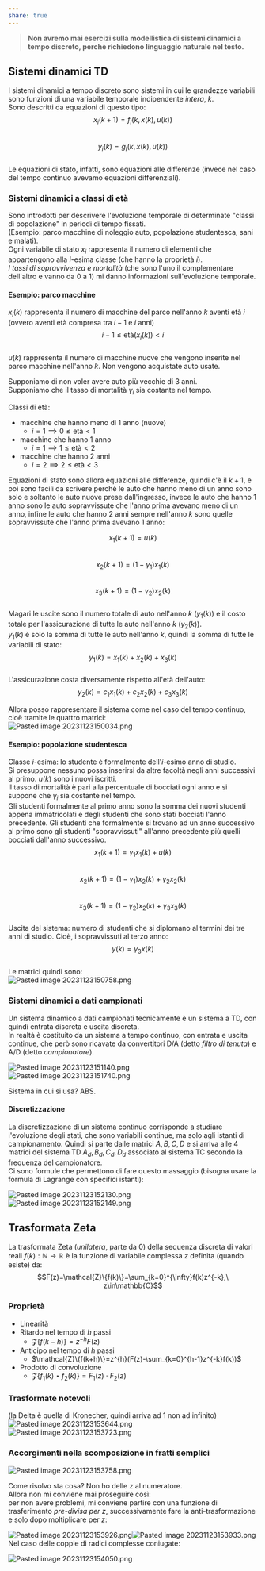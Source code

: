 ```yaml
---  
share: true  
---  
```

>**Non avremo mai esercizi sulla modellistica di sistemi dinamici a tempo discreto, perchè richiedono linguaggio naturale nel testo.**  
  
## Sistemi dinamici TD  
I sistemi dinamici a tempo discreto sono sistemi in cui le grandezze variabili sono funzioni di una variabile temporale indipendente *intera*, $k$.  
Sono descritti da equazioni di questo tipo:  
$$x_i(k+1)=f_i(k, x(k), u(k))$$  
$$y_i(k)=g_l(k, x(k), u(k))$$  
Le equazioni di stato, infatti, sono equazioni alle differenze (invece nel caso del tempo continuo avevamo equazioni differenziali).  
### Sistemi dinamici a classi di età  
Sono introdotti per descrivere l'evoluzione temporale di determinate "classi di popolazione" in periodi di tempo fissati.  
(Esempio: parco macchine di noleggio auto, popolazione studentesca, sani e malati).  
Ogni variabile di stato $x_i$ rappresenta il numero di elementi che appartengono alla $i$-esima classe (che hanno la proprietà $i$).  
*I tassi di sopravvivenza e mortalità* (che sono l'uno il complementare dell'altro e vanno da $0$ a $1$) mi danno informazioni sull'evoluzione temporale.  
#### Esempio: parco macchine  
$x_i(k)$ rappresenta il numero di macchine del parco nell'anno $k$ aventi età $i$ (ovvero aventi età compresa tra $i-1$ e $i$ anni)  
$$i-1\le\text{età}(x_i(k))<i$$  
$u(k)$ rappresenta il numero di macchine nuove che vengono inserite nel parco macchine nell'anno $k$. Non vengono acquistate auto usate.  
  
Supponiamo di non voler avere auto più vecchie di $3$ anni.  
Supponiamo che il tasso di mortalità $\gamma_i$ sia costante nel tempo.  
  
Classi di età:  
- macchine che hanno meno di 1 anno (nuove)   
	- $i=1\implies 0\le\text{età}<1$  
- macchine che hanno 1 anno  
	- $i=1\implies 1\le\text{età}<2$  
- macchine che hanno 2 anni   
	- $i=2\implies 2\le\text{età}<3$  
  
Equazioni di stato sono allora equazioni alle differenze, quindi c'è il $k+1$, e poi sono facili da scrivere perchè le auto che hanno meno di un anno sono solo e soltanto le auto nuove prese dall'ingresso, invece le auto che hanno $1$ anno sono le auto sopravvissute che l'anno prima avevano meno di un anno, infine le auto che hanno $2$ anni sempre nell'anno $k$ sono quelle sopravvissute che l'anno prima avevano $1$ anno:  
  
$$x_1(k+1)=u(k)$$  
$$x_2(k+1)=(1-\gamma_1)x_1(k)$$  
$$x_3(k+1)=(1-\gamma_2)x_2(k)$$  
Magari le uscite sono il numero totale di auto nell'anno $k$ ($y_1(k)$) e il costo totale per l'assicurazione di tutte le auto nell'anno $k$ ($y_2(k)$).  
$y_1(k)$ è solo la somma di tutte le auto nell'anno $k$, quindi la somma di tutte le variabili di stato:  
$$y_1(k)=x_1(k)+x_2(k)+x_3(k)$$  
L'assicurazione costa diversamente rispetto all'età dell'auto:  
$$y_2(k)=c_1x_1(k)+c_2x_2(k)+c_3x_3(k)$$  
  
Allora posso rappresentare il sistema come nel caso del tempo continuo, cioè tramite le quattro matrici:  
![Pasted image 20231123150034.png](./img/Pasted%20image%2020231123150034.png)  
#### Esempio: popolazione studentesca  
Classe $i$-esima: lo studente è formalmente dell'$i$-esimo anno di studio.  
Si presuppone nessuno possa inserirsi da altre facoltà negli anni successivi al primo. $u(k)$ sono i nuovi iscritti.  
Il tasso di mortalità è pari alla percentuale di bocciati ogni anno e si suppone che $\gamma_i$ sia costante nel tempo.  
Gli studenti formalmente al primo anno sono la somma dei nuovi studenti appena immatricolati e degli studenti che sono stati bocciati l'anno precedente. Gli studenti che formalmente si trovano ad un anno successivo al primo sono gli studenti "sopravvissuti" all'anno precedente più quelli bocciati dall'anno successivo.  
$$x_1(k+1)=\gamma_1x_1(k)+u(k)$$  
$$x_2(k+1)=(1-\gamma_1)x_2(k)+\gamma_2x_2(k)$$  
$$x_3(k+1)=(1-\gamma_2)x_2(k)+\gamma_3x_3(k)$$  
Uscita del sistema: numero di studenti che si diplomano al termini dei tre anni di studio. Cioè, i sopravvissuti al terzo anno:  
$$y(k)=\gamma_3x(k)$$  
Le matrici quindi sono:  
![Pasted image 20231123150758.png](./img/Pasted%20image%2020231123150758.png)  
### Sistemi dinamici a dati campionati  
Un sistema dinamico a dati campionati tecnicamente è un sistema a TD, con quindi entrata discreta e uscita discreta.  
In realtà è costituito da un sistema a tempo continuo, con entrata e uscita continue, che però sono ricavate da convertitori D/A (detto *filtro di tenuta*) e A/D (detto *campionatore*).  
  
![Pasted image 20231123151140.png](./img/Pasted%20image%2020231123151140.png)  
![Pasted image 20231123151740.png](./img/Pasted%20image%2020231123151740.png)  
  
Sistema in cui si usa? ABS.  
#### Discretizzazione  
La discretizzazione di un sistema continuo corrisponde a studiare l'evoluzione degli stati, che sono variabili continue, ma solo agli istanti di campionamento. Quindi si parte dalle matrici $A,B,C,D$ e si arriva alle 4 matrici del sistema TD $A_d,B_d,C_d,D_d$ associato al sistema TC secondo la frequenza del campionatore.  
Ci sono formule che permettono di fare questo massaggio (bisogna usare la formula di Lagrange con specifici istanti):  
  
![Pasted image 20231123152130.png](./img/Pasted%20image%2020231123152130.png)  
![Pasted image 20231123152149.png](./img/Pasted%20image%2020231123152149.png)  
## Trasformata Zeta  
La trasformata Zeta (*unilatera*, parte da $0$) della sequenza discreta di valori reali $f(k): \mathbb{N}\to\mathbb{R}$ è la funzione di variabile complessa $z$ definita (quando esiste) da:  
$$F(z)=\mathcal{Z}\{f(k)\}=\sum_{k=0}^{\infty}f(k)z^{-k},\ z\in\mathbb{C}$$  
### Proprietà  
- Linearità  
- Ritardo nel tempo di $h$ passi   
	- $\mathcal{Z}\{f(k-h)\}=z^{-h}F(z)$  
- Anticipo nel tempo di $h$ passi   
	- $\mathcal{Z}\{f(k+h)\}=z^{h}(F(z)-\sum_{k=0}^{h-1}z^{-k}f(k))$  
- Prodotto di convoluzione   
	- $\mathcal{Z}\{f_1(k)\star f_2(k)\}=F_1(z)\cdot F_2(z)$  
### Trasformate notevoli  
(la Delta è quella di Kronecher, quindi arriva ad 1 non ad infinito)  
![Pasted image 20231123153644.png](./img/Pasted%20image%2020231123153644.png)  
![Pasted image 20231123153723.png](./img/Pasted%20image%2020231123153723.png)  
### Accorgimenti nella scomposizione in fratti semplici  
![Pasted image 20231123153758.png](./img/Pasted%20image%2020231123153758.png)  
  
Come risolvo sta cosa? Non ho delle $z$ al numeratore.  
Allora non mi conviene mai proseguire così:  
per non avere problemi, mi conviene partire con una funzione di trasferimento *pre-divisa per $z$*, successivamente fare la anti-trasformazione e solo dopo moltiplicare per $z$:  
  
![Pasted image 20231123153926.png](./img/Pasted%20image%2020231123153926.png)![Pasted image 20231123153933.png](./img/Pasted%20image%2020231123153933.png)  
Nel caso delle coppie di radici complesse coniugate:  
  
![Pasted image 20231123154050.png](./img/Pasted%20image%2020231123154050.png)  
  
